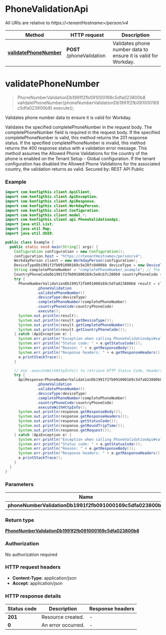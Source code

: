 # PhoneValidationApi

All URIs are relative to *https://&lt;tenantHostname&gt;/person/v4*

| Method | HTTP request | Description |
|------------- | ------------- | -------------|
| [**validatePhoneNumber**](PhoneValidationApi.md#validatePhoneNumber) | **POST** /phoneValidation | Validates phone number data to ensure it is valid for Workday. |


<a name="validatePhoneNumber"></a>
# **validatePhoneNumber**
> PhoneNumberValidationDb1991f2fb091000169c5dfa023800b8 validatePhoneNumber(phoneNumberValidationDb1991f2fb091000169c5dfa023800b8).execute();

Validates phone number data to ensure it is valid for Workday.

Validates the specified completePhoneNumber in the request body. The completePhoneNumber field is required in the request body.  If the specified completePhoneNumber is valid, this method returns the 201 response status. If the specified completePhoneNumber is invalid, this method returns the 400 response status with a validation error message.   This method assumes the Allowed Phone Validations for the country of the phone is enabled on the Tenant Setup - Global configuration. If the tenant configuration has disabled the Allowed Phone Validations for the associated country, the validation returns as valid.  Secured by: REST API Public

### Example
```java
import com.konfigthis.client.ApiClient;
import com.konfigthis.client.ApiException;
import com.konfigthis.client.ApiResponse;
import com.konfigthis.client.WorkdayPerson;
import com.konfigthis.client.Configuration;
import com.konfigthis.client.model.*;
import com.konfigthis.client.api.PhoneValidationApi;
import java.util.List;
import java.util.Map;
import java.util.UUID;

public class Example {
  public static void main(String[] args) {
    Configuration configuration = new Configuration();
    configuration.host = "https://<tenantHostname>/person/v4";
    WorkdayPerson client = new WorkdayPerson(configuration);
    DeviceTypeDb1991f2fb091000169c5e28fc0400bb deviceType = new DeviceTypeDb1991f2fb091000169c5e28fc0400bb();
    String completePhoneNumber = "completePhoneNumber_example"; // The complete phone number.
    CountryPhoneCodeDb1991f2fb091000169c5e0cb7c200b9 countryPhoneCode = new CountryPhoneCodeDb1991f2fb091000169c5e0cb7c200b9();
    try {
      PhoneNumberValidationDb1991f2fb091000169c5dfa023800b8 result = client
              .phoneValidation
              .validatePhoneNumber()
              .deviceType(deviceType)
              .completePhoneNumber(completePhoneNumber)
              .countryPhoneCode(countryPhoneCode)
              .execute();
      System.out.println(result);
      System.out.println(result.getDeviceType());
      System.out.println(result.getCompletePhoneNumber());
      System.out.println(result.getCountryPhoneCode());
    } catch (ApiException e) {
      System.err.println("Exception when calling PhoneValidationApi#validatePhoneNumber");
      System.err.println("Status code: " + e.getStatusCode());
      System.err.println("Reason: " + e.getResponseBody());
      System.err.println("Response headers: " + e.getResponseHeaders());
      e.printStackTrace();
    }

    // Use .executeWithHttpInfo() to retrieve HTTP Status Code, Headers and Request
    try {
      ApiResponse<PhoneNumberValidationDb1991f2fb091000169c5dfa023800b8> response = client
              .phoneValidation
              .validatePhoneNumber()
              .deviceType(deviceType)
              .completePhoneNumber(completePhoneNumber)
              .countryPhoneCode(countryPhoneCode)
              .executeWithHttpInfo();
      System.out.println(response.getResponseBody());
      System.out.println(response.getResponseHeaders());
      System.out.println(response.getStatusCode());
      System.out.println(response.getRoundTripTime());
      System.out.println(response.getRequest());
    } catch (ApiException e) {
      System.err.println("Exception when calling PhoneValidationApi#validatePhoneNumber");
      System.err.println("Status code: " + e.getStatusCode());
      System.err.println("Reason: " + e.getResponseBody());
      System.err.println("Response headers: " + e.getResponseHeaders());
      e.printStackTrace();
    }
  }
}

```

### Parameters

| Name | Type | Description  | Notes |
|------------- | ------------- | ------------- | -------------|
| **phoneNumberValidationDb1991f2fb091000169c5dfa023800b8** | [**PhoneNumberValidationDb1991f2fb091000169c5dfa023800b8**](PhoneNumberValidationDb1991f2fb091000169c5dfa023800b8.md)|  | |

### Return type

[**PhoneNumberValidationDb1991f2fb091000169c5dfa023800b8**](PhoneNumberValidationDb1991f2fb091000169c5dfa023800b8.md)

### Authorization

No authorization required

### HTTP request headers

 - **Content-Type**: application/json
 - **Accept**: application/json

### HTTP response details
| Status code | Description | Response headers |
|-------------|-------------|------------------|
| **201** | Resource created. |  -  |
| **0** | An error occurred. |  -  |

